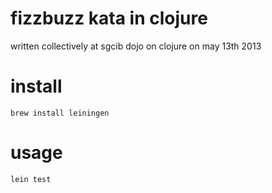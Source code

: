 # fizzbuzz kata in clojure

written collectively at sgcib dojo on clojure on may 13th 2013


# install

	brew install leiningen

# usage

	lein test


